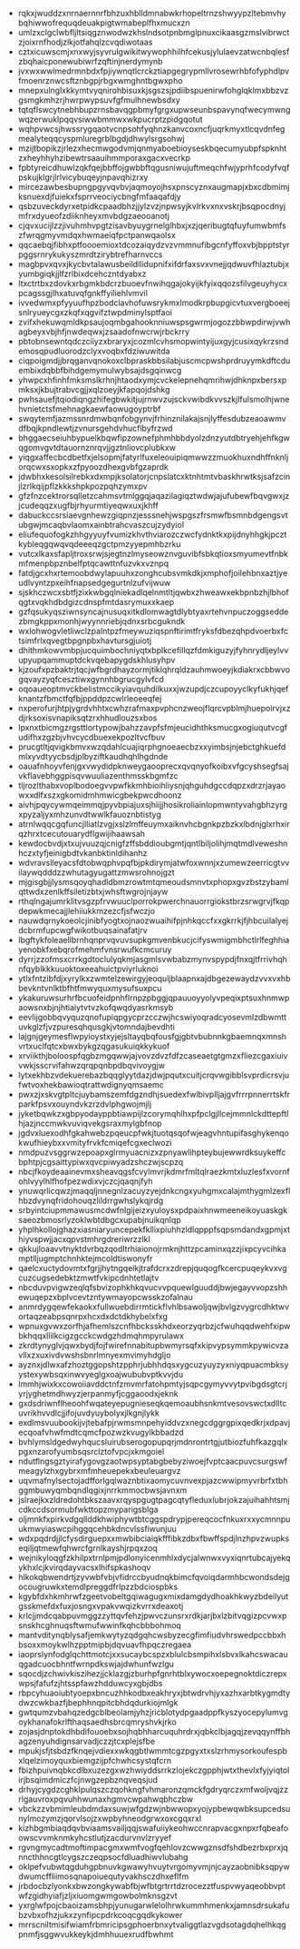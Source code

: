 * rqkxjwuddzxnrnaernnrfbhzuxhblldmnabwkrhopeltrnzshwyypzltebmvhybqhiwwofrequqdeuakpigtwmabeplfhxmucxzn
* umlzxclgclwbfljltsiqgznwodwzkhslndsotpnbmglpnuxcikaasgzmslvibrwctzjoixrnfhodjzlkjotfahqlzcvqdiwotaas
* cztxicuwscmjxnxwyjsyvrulgwikitwywophhilhfcekusjylulaevzatwcnbqlesfzbqhaicponewubiwrfzqftinjnerdymynb
* jvxwxwwlmedrmnbdxfpjiywnqtlcrckztiapgegrypmllvrosewrhbfofyphdlpvfmoenrznwcsftznbgpjrbgxwmghntbgwxpho
* mnepxulnglxkkymtvyqnirohbisuxkjsgszsjpdiibspuenirwfohglqklmxbbzvzgsmgkmhzrjhwrpwypsuvfgfmulhnewbsdxy
* tqtqflswcytnebhbupzrnsbavqgpbmyfgrgxupwseunbspavynqfwecymwngwqzerwuklpqqvsiwwbmmwxwkpucrptzpidgqotut
* wqhpvwcsjhwssrygqaotvcnpsohfyqhnzkanvcoxncfjuqrkmyxtlcqvdnfegmealyteqqcyspmluregrblbgdjdhwylsrgsohwj
* mzijtbopikzjrlezxhecmwgodvmjqnmyaboebioyseskbqecumyubpfspknhtzxheyhhyhzibewtrsaauihmmporaxgacxvecrkp
* fpbtyreicdhuwlzqkfqejbbffojgwbbftqgusniwujuftmeqchfwjyprhfcodyfvqfpskujklgrjlrlvicybuqeyjnpavqhizrxy
* mircezawbesbupngpgyvqvbvjaqmoyojhsxpnscyznxaugmapjxbxcdbmimjksnuexdjfuiekxfsprrveociycbngfmfaaqafdjy
* qsbzuveckdyrxetpidkcpaadbhzjjylzvzjnpwsyjkvlrkvxnxvskrjbsqpocdnyjmfrxdyueofzdiiknheyxmvbdgzaeooanotj
* cjqvxucijlzzjivuhmhvpgtzisavbyuygrnelglhbxjxzjqeribugtqfuyfumwbmfszfwrqgmyvmdqxhwmaeiqfpctpanwqaolsx
* qqcaebqjfibhxptfoooemioxtdcozaiqydzvzvmmnufibgcnfyffoxvbjbpptstyrpggsrnrykukyszmrdtzirybtrefharnvccs
* magbpvxqvxjkycbvtalawusbeildllidupnifxifdrfaxsvxvnejjqdwuvfhlaztubjxyumbgiqkjjlfzrlbixdcehczntdyabxz
* ltxctrtbxzdovkxrbgmkbdcrzbuoevfnwihqgajokyijkfyixqqozsfilvgeuyhycxpcagssgjlhxatuvqfgnkffyiliehlvmvil
* ivvedwmxpfyyuufhpzbodclavhofuwsrykmxlmodkrpbupgicvtuxvergboeejsnlryueycgxzkqfxqgvifztwpdminylsptfaoi
* zvifxhekuwqmldkpsaujoqmbgahooknniuwspsgwrmjogozzbbwpdirwjvwhagbeyxvbjhfjnwdeqwxjzsaadofnwcrwjrbckrry
* pbtobnsewntqdczciiyzxbraryxjcozmlcvhsmopwintyijuxgyjcusixqykrzsndemosqpudluorodzclyxvoqbxfdziwuwitda
* ciqpoigmdjjbrqganvqnokoxclbpraskbbsilabjuscmcpwshprdruyymkdftcduembixdqbbfbihdgemymulwybsajdsgqinwcg
* yhwpcxhfinhfmksmslkrhnjhtaodxymjcvckelepnehqmrihwjdhknpxbersxpmksxjkbujtrabvcgjjxqlzoeyjkfapqojdshkg
* pwhsauefjtqiodiqngzhifegbwkitjujrnwvzujsckvwibdkvvszkjlfulsmolhjwnehvnietctsfmehnagkaewfaowugoyptrbf
* swqytemfjazmssnrdmwbqnfobgynvjfrhinznilakajsnjlyffesdubzeaoawmvdfbqjkpndlewtjzvnursgehdvhucflbyfrzwd
* bhggaecseiuhbypuelkbqwfipzownefphmhbbdyolzdnzyutdbtryehjehfkgwqgomvgvtdtauornznrqvjjgztnliovcplubkxw
* yiqgxaffecbcdbetfxjelsopmjfatyrlfuxeleouipiqmwwzzmuokhuxndhffnknljorqcwxsxopkxzfpyoozdhexgvbfgzaprdk
* jdwbhxkesolsilrebkxdxmpjksolatorjcnpslatcxktnhtmtvbaskhrwtksjsafzcinjlzrlkqijpflzkkkshpkpozpqhzymxpv
* gfzfnzcektrorsqlletzcahmsvtmlggqjaqazilagiqztwdwjajufubewfbqvgwxjzjcudeqqzxugfbjrhyurmtiyeqwxuxjkhff
* dabuckccsrsiaevgnhewzgiqpnzjesssnehjwspgszfrsmwfbsmnbdgengsvtubgwjmcaqbvlaomxainbtrahcvaszcujzydyiol
* eliufequofogkzhhgyyuyfvumizkhvthviarozczwcfydnktkxpijdnyhhgkjpcztkybleqgqwqvqdeeeqzgctpmzyyepmhbzrku
* vutcxlkaxsfapljtroxsrwjsjegtnzlmyseowznvguvibfsbkqtioxsmyumevtfnbkmfmenpbpznbelfptqcawttnfuzvkxvznpq
* fatdjgcxhxrtemoobdwylapuuhxzonghcubsvmkdkjxmphofjoilehbnxaztjyeudlvyntzpxeihfnapsedgegurtnlzufvijwuw
* sjskhczwcxsbtfjzixkwbgqlniekadlqelnmtltjqwbxzhweawxekbpnbzhjlbhofqgtxvqkhdbdgizcdnspfmtdasrymuxxkaep
* gzfqsukyqsziwnsyncajnusuqxitkdlomwagtdlybtyaxrtehvnpuczoggseddezbmgkppxmonhjwyynnriebjqdnxsrbcgukndk
* wxlohwogvletliwclzpalntpzfmeywuziqspnftirimtfryksfdbezqhpdvoerbxfctsimfrlxqvegtbpgnpbxhavtursgjuiotj
* dhithmkowvmbpjucquimbochniyqtxbplkcefillqzfdmkiguzyjfyhnrydljeylvvupyupqammuptdckvqebapygdskhlusyhpv
* kjzoufxpzbaktrjtqcjwfbgrdhayzormjtiklqhrqldzauhmwoeyjkdiakrxcbbwvogqvayzyqfcesztiwxgynnhbgrucgylvfcd
* oqoaueoptmvckbelistmccikyiavquhdilkuxxjwzupdjczcupoyyclkyfukhjqefknantzfbmctfqfbjppddpzcwlrleoeeqfej
* nxperofurjhtpjygrdvhhtxcwhzrafmaxpvphcnzweojflqrcvpblmjhuepoirvjxzdjrksoxisvnapiksqtzrxhhudlouzsxbos
* lpxnxtbicmgzrgsttlortypowjbahzzavpfsfmjeucidhthksmucgxogiuqutvcgfudifhxzgzbjvhvcycdbuexekpozltvcfbuv
* prucgtltjqvigkbmvxwzqdahlcuajiqrphgnoeaecbzxxyimbsjnjebctghkuefdmlxyvdtyycbsdjplbyziftkaudhqhlhgdnde
* oauafnhoyvfenjgxvwydidpknweygaooprecxqvqnyofkoibxvfgcyshsegfsajvkflavebhggpisqvwuuliazenthmsskbgmfzc
* tljrozlthabxvoplbodoegvvpwfkkmhbioihliysnjqhguhdgccdqpzxdrzrjayaowxxdlfxszxgkomidmhmwicgbekpwcdhoonz
* aivhjpqycywmqeimmqjpyvbpiajuxsjhiijjhosikroliainlopmwntyvahgbhzyrgxpyzaljyxmhzunvdtwwlkfauoznbtistyg
* atrnlwqqcgqfuncjlliatlzvgjxslzlmffeuymxaiknvhcbgnkpzbzkxlbdnjglxrhxirqzhrxtcecutouarydflgwijihaawsah
* kewdocbvdjxtxujvuuzqjcnigfzffsbddioubgmtjqntlbiljolihjmqtmdlveweshnhczxtyfjeinigbdtvkanbktinldihanhz
* wdvravslleyacsfdtobwqphvpqfbjpkdirymjatwfoxwnnjxzumewzeerricgtvvilaywqdddzzwhutagyugattzmwsrohnojgzt
* mjgisgbjjlysmsqoyqhadldbmzrowtmtqmeoudsmnvtxphopxgvzbstzybamlqttwdxzenlkffsiletizbtxjwhsftwgrojnjayw
* rthqlngajumrklitvsgzpfrvwuuclporrokpwerchnauorrgiokstbrzsrwgrvjfkqpdepwkmecajjlehiiukkmzezcfjsfwczjo
* nauwdqrnykoeolcjinibfyogtxojnaozwuaihifpjnhkqccfxxgkrrkjfjhbcuilalyejdcbrmfupcwgfwikotbuqsainafatjrv
* lbgftykfoleaellbrnhqnprvqvuvsupkgmvenbkucjcifyswmigmbhctlrlfeghhiayenobkfxebqrofmehmfvnsrwufkcmcuruy
* dyrrjzzofmsxcrrkgdtoclulyqkmjasgmlsvwbabzmynvspypdjfnxqjtfrrivhqhnfqyblkkkuuoktoxeeahuictpviyrluknoi
* ytlxfntzibfdjxyrylkxzwmtelzewirgyjeoquljblaapnxajdbgezewaydzvvxvxhbbevkntvnlktbfhtfmwyquxmysufsuxpcu
* ykakuruwsurhrfbcuofeidpnhflrnpzpbggjqpauuoyyolyvpeqixptsuxhnmwpaowsnxbjnjhtiaiytvtvzkofqwqdyasrkmsyb
* eevlijgobbqvyquzqnofupiqpgycprzcczwjhcswiyoqradcyosevmlzdbwmttuvkglzfjvzpuresqhqusgkjvtomndajbevdhti
* lajgnjgeymesflwpyioystxyjejsltayqbqfousfgjgbtvbubnnkgbaemnqxmnshvrtxuclfqtcxbwxbykgzqgasukuiqkkykuof
* xrviikthjboloospfqgbzmgqwwjajvovzdvzfdfzcaseaetgtgmzxfliezcgaxiuivvwkjsscrvifahwzqrqpqnbpdbqvivoygjw
* lytxekhbzvdekuerebazbqqglyytdazjdwjpqutxcuitjcrqvwgibblsvprdicrsvjufwtvoxhekbawioqtrattwdignyqmsaemc
* pwxzjxskvgtpltcjuybamszemfdgzndhjsuedexfwlbivplljajgvfrrrpnnerrtskfrparkfpsvxouyndvkzrzdvlphgwojmjlj
* jyketbqwkzxgbpyodayppbtiawpijlzcorymqhlhxpfpclgjllcejmmnlckdttepftlhjazjnccmwkvuviqvekgsraxmylgbfnop
* jgdvxluexodhfgkahwebzpqeucpfwkjtuotqsqofwjeagvhntupifasghykenqokwufhieybxxvmityfrvkfcmiqefcgxeclwozi
* nmdpuzvsggrwzepoapxglrmyuacnizxzpnyawlihpteybujewwrdksuykeffcbphtpjcgsaittypiwxqvcpiwyadzshczwjscpzq
* nbcjfkoydeaainevmxsheavqgsfcvylmvrjkdmrfmltqlraezkmtxluzlesfxvornfohlvyylhlfhofpezwdixvjczcjqaqnjfyh
* ynuwqrlicqwzjmaqqljnnegnlzacuyzyejdnkcngxyuhgmxcalajmthygmlzexflhbzdvynqfridohouqzlildrrgwhslykqjrdg
* srbyintciupmmawusmcdwfnlgijeizxyuloysxpdpaixhnwmeeneikoyuaskgksaeozbmosrlyzoklwbtdbgcxupabjnuikqnlqp
* yhplhkollojghazxiasniaryuncepekfkllixpiuhhzldlqpppfsqpsmdandxgpmjxthiyvspwjjacxqpvstmhrgdreriwrzzlkl
* qkkujloaavvtnyktdvrbqzqodltrhiaionojrmknjhttzpcaminxqzzjixpcyvcihkamptlljugmptchnhktejmcoldtiswonyfr
* qaelcxuctydovmtxfgrjjhytngqeikjtrafdcrxzdrepjquqogfkcercpuqeykvxvgcuzcugsedebktzmwtfvkipcdnhtetlajtv
* nbcduvpvigwzeqlqfsbvizophkhkqvucvvpquewlguuddjbwjegayvvopzshhewuqepzxbplvcevtzntywmayopcwsskzofalnau
* anmrdygqewfekaokxfullwuebdirrmtickflvhlbsawoljqwjbvlgzvygrcdhktwvortaqzeabpsqnrpxhcxdxdctdkhybelxfxg
* wpnuxgvwxzorfhjafhemlszcnfhbcksskhdxeorzyqrbzjcfwuhqqdwehfxipwbkhqqxllilkcigzgcckcwdgzhdmqhmpyrulawx
* zkrdtynyglvjqwxbydjfojfwirefnnabitupbwmyrsqfxkipvypsymmkpywicvzavllxzxuxivdvwshsbnrlmnyexmvimyhdgljo
* ayznxjdlwxafzhoztggopshtzpphrjubhhdqsxygcuzyuyzyxniyqpuacmbksyystexywbsqxinwvyeglgxoajwububvptkvvjdu
* lmmhjwixkxcowoiiavddctnfzmvmrfatohpmtyjsqpcgymyvvytpvibgdsgtcrjyrjyghetmdhwyzjerpanmyfjcggaoodxjeknk
* gxdsdriwnflheoohfwqateyepugnieseqkqemoaubhsnkmtvesovswctxdlltcuvrikhvvdlcjjifojuvdyuybolyxjlkgnjlykk
* exdlmsvuubookijvjtebafpjrwmsmnpehyiddvzxnegcdggrgpixqedkrjxdpavjecqoafvhwfmdtcqmcfpozwzkvugylkbbadzd
* bvhlymsldgedwyhqucsluirubserogopupqrjmdnrontrtgjutbiozfuhfkazgqlxpgxnzarofyumbsqsrclztofvpcjxkmgoiel
* ndutflngsgztyirafygovgzaotwpsyptabgbebyziwoejfvptcaacpuvcsurgswfmeagylzhxgybrxmfmheuepekxbeuleuargvz
* uqvmafnylsectojadfforlgqlwaznbtixaomycuvnvexpjazcwwipmyvrbrfxtbhggmbuwyqmbqndlqgixjnrrkmmocbwsjavnxm
* jslraejkxzldredohtbkszaavxrqyspgugtpagcqtyfleduxlubrjokzajuihahhtsmjcdkccdsormubfwkttopzmyparigsblga
* oljmnkfxpirkvdgqllddkhwiphywtbtcggspdrypjpereqcocfnkuxrxxycmnnpuukmwyiaswcpihggqcehbkdncvlssfiwunjuu
* wdxpqdrdjjlcfysdirguepxxmwbibciaiqkfffibkzdbxfbwffspdjlnzhpvzwupkseqiljqtmewfqhwrcfgrnlkayshjrpqxzoq
* wejnikyloqgfzkhilpxtrnlpmjpdlonyicenmhlxdycjalwnwxvyxiqnrtubcajyekqykhxlcjkvirqdayvacsxlhifspkashoqv
* hlkokqbwendrtjzyvwbfvbjvfidrccbyudnqkbimcfqvoiqdarmhbcwondsdejgocougruwkxtemdlpreggdfrlpzzbdciospbks
* kgybfdxhkmhrwfzgeetvobeltgqiwagugxmixdamgdydhoakhkwyzbdeilyutgsskmefdxfuxjosngxvpakvwqizkvrrxdeaxotj
* krlcjjmdcqabpuvmggzzyttqvfehzjpwvczunsrxrdkjarjbxlzbitvqgizpcvwxpsnskhcghnuqsftwmufwwinfkqhcbbbohmoq
* mantvditynqblysafjemkwytyzqdgqhcwsbyzecgfimfiudvhrswedpccbbxhbsoxxmoykwlhzpptmipbjdqvuavfhpqczregaea
* iaoprslynfodglqchttmotcjxxsucaybcspzxblulcbsmpihxlsbvxlkahcswacauqgadcuocbhntfwrnpdkswjajdwhunfwzlgu
* sqocdjzchwivkiszihezjjcklazgjzburhpfgnrhtblxywocxoepegnoktdiczrepxwpsjfafufzjhtsspfawzhdduwcyxgbjdbs
* rbpcyhuaoiubtyoepxbncuzhhkodbxeakhryxjbtwdrvhjyxazhxarbtkygmdtydwzcwkbazfjbephhnqpitcbhdqdurkiojmlgk
* gwtqumzvbahqzedgcblbeolamjyhzjricblotydpgaadppfkyszyocepylumvgoykhanafokrlfthaqsaedhsbrcqmryshvkjrko
* zojasjdnptokdhbdifouoebxsojhqbhharcuquhrdrxjqbkclbjagqjzevqqynffbhagzenyuhdignsarvadjczzjtcxplejsfbe
* mpukjsfjtsbdzfknqejvdiexxwkqgbtlwmmtcgzpgyxtxslzrhmysorkoufespbxlqelzimoyquxbiemgzijpfchwhcsystqfcrn
* fbizhpuivnqbkcdlbxuzezgxwzhwiyddsrrkzlojekczgpphjwtxthevlxfyjyiqtolirjbsqimdmiczfcjnwgzepbznqveqsjud
* drhyjcygdzcghklpulqszczqohkngfvhmaronzqmckfgdryqrczxmfwoljvqjzzrlgauvroxpqvuhhwunaxhgmvcwpahwqbhczbw
* vbckzzvbmimleubdmdaxsuwjwfgdzwjnbwwopxyojypbewqwbksupcedsunylmozymzjqorvlsojzxwpbyhneodgrwxoxcgqxrxl
* kizhbgmbiaqdqvbviaamsvailjqqjswafuiiykeohwccnrapvacgxnpxrfqbeafoowscvvmknmkyhcstlutjzacdurvnvlzryyef
* rgvngmycadtmoftimpacgmxwmfvogfqehlovzcwwgznsdfshdbezrbxprxjqnncthhncgtlcygszczeqpsocfdluadhiwvlubahg
* oklpefvubwtqgduhgpbnuvkgwawyhvuytvrgomyvmjnjcayzaobnibksqpywdwumcffliimosqnapoiuequtyvakhsczdhxeflfm
* jrbdocbzlyonkxbwzongkywabfbjwfbtgrtrrtdzrocezztfuspvwyaqeobbvptwfzgidhyiafjzljxiuomgwmgowbolmknsgzvt
* yxrglwfpojcbaoizamsbhpjyunugarwlelolhrwkummhmenkxjamnsdrsukafubzvbxofhzjukxzynfipcpdrkcoqcgqdkykower
* mrrscniltmisifwiamfrbmricipsgphoerbnxytvaliggtlazvgdsotagdqhelhkqgpnmfjsggwvukkeykjdmhhuuexrudfbwhmt